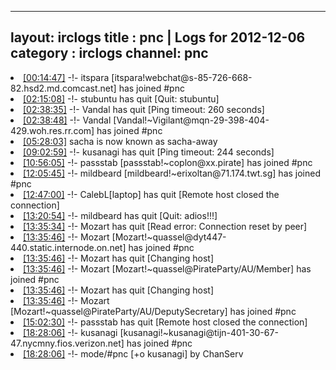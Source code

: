 
---
layout: irclogs
title : pnc | Logs for 2012-12-06
category : irclogs
channel: pnc
---
<li class="logitem"><a href="#00:14:47" name="00:14:47" class="time">[00:14:47]</a> -!- <span class="join">itspara</span> [itspara!webchat@s-85-726-668-82.hsd2.md.comcast.net] has joined #pnc </li>
<li class="logitem"><a href="#02:15:08" name="02:15:08" class="time">[02:15:08]</a> -!- <span class="quit">stubuntu</span> has quit [Quit: stubuntu] </li>
<li class="logitem"><a href="#02:38:35" name="02:38:35" class="time">[02:38:35]</a> -!- <span class="quit">Vandal</span> has quit [Ping timeout: 260 seconds] </li>
<li class="logitem"><a href="#02:38:48" name="02:38:48" class="time">[02:38:48]</a> -!- <span class="join">Vandal</span> [Vandal!~Vigilant@mqn-29-398-404-429.woh.res.rr.com] has joined #pnc </li>
<li class="logitem"><a href="#05:28:03" name="05:28:03" class="time">[05:28:03]</a> <span class="nick">sacha</span> is now known as <span class="nick">sacha-away</span> </li>
<li class="logitem"><a href="#09:02:59" name="09:02:59" class="time">[09:02:59]</a> -!- <span class="quit">kusanagi</span> has quit [Ping timeout: 244 seconds] </li>
<li class="logitem"><a href="#10:56:05" name="10:56:05" class="time">[10:56:05]</a> -!- <span class="join">passstab</span> [passstab!~coplon@xx.pirate] has joined #pnc </li>
<li class="logitem"><a href="#12:05:45" name="12:05:45" class="time">[12:05:45]</a> -!- <span class="join">mildbeard</span> [mildbeard!~erixoltan@71.174.twt.sg] has joined #pnc </li>
<li class="logitem"><a href="#12:47:00" name="12:47:00" class="time">[12:47:00]</a> -!- <span class="quit">CalebL[laptop]</span> has quit [Remote host closed the connection] </li>
<li class="logitem"><a href="#13:20:54" name="13:20:54" class="time">[13:20:54]</a> -!- <span class="quit">mildbeard</span> has quit [Quit: adios!!!] </li>
<li class="logitem"><a href="#13:35:34" name="13:35:34" class="time">[13:35:34]</a> -!- <span class="quit">Mozart</span> has quit [Read error: Connection reset by peer] </li>
<li class="logitem"><a href="#13:35:46" name="13:35:46" class="time">[13:35:46]</a> -!- <span class="join">Mozart</span> [Mozart!~quassel@dyt447-440.static.internode.on.net] has joined #pnc </li>
<li class="logitem"><a href="#13:35:46" name="13:35:46" class="time">[13:35:46]</a> -!- <span class="quit">Mozart</span> has quit [Changing host] </li>
<li class="logitem"><a href="#13:35:46" name="13:35:46" class="time">[13:35:46]</a> -!- <span class="join">Mozart</span> [Mozart!~quassel@PirateParty/AU/Member] has joined #pnc </li>
<li class="logitem"><a href="#13:35:46" name="13:35:46" class="time">[13:35:46]</a> -!- <span class="quit">Mozart</span> has quit [Changing host] </li>
<li class="logitem"><a href="#13:35:46" name="13:35:46" class="time">[13:35:46]</a> -!- <span class="join">Mozart</span> [Mozart!~quassel@PirateParty/AU/DeputySecretary] has joined #pnc </li>
<li class="logitem"><a href="#15:02:30" name="15:02:30" class="time">[15:02:30]</a> -!- <span class="quit">passstab</span> has quit [Remote host closed the connection] </li>
<li class="logitem"><a href="#18:28:06" name="18:28:06" class="time">[18:28:06]</a> -!- <span class="join">kusanagi</span> [kusanagi!~kusanagi@tijn-401-30-67-47.nycmny.fios.verizon.net] has joined #pnc </li>
<li class="logitem"><a href="#18:28:06" name="18:28:06" class="time">[18:28:06]</a> -!- mode/<span class="mode">#pnc</span> [+o kusanagi] by ChanServ </li>


